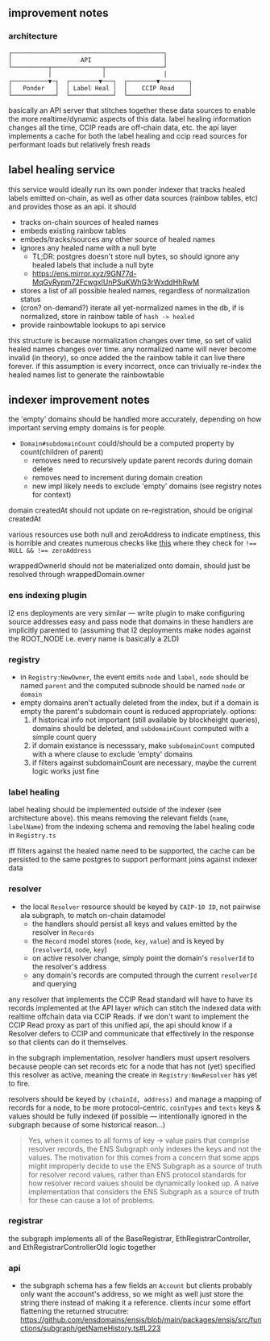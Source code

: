
## improvement notes

### architecture

```
┌──────────────────────────────────────────┐
│                   API                    │
└──────────┬──────────────┬────────────────┘
           │              │                │
┌──────────▼─┐  ┌────────▼───┐  ┌────────▼────────┐
│   Ponder   │  │ Label Heal │  │    CCIP Read    │
└────────────┘  └────────────┘  └─────────────────┘
```

basically an API server that stitches together these data sources to enable the more realtime/dynamic aspects of this data. label healing information changes all the time, CCIP reads are off-chain data, etc. the api layer implements a cache for both the label healing and ccip read sources for performant loads but relatively fresh reads


## label healing service

this service would ideally run its own ponder indexer that tracks healed labels emitted on-chain, as well as other data sources (rainbow tables, etc) and provides those as an api. it should

- tracks on-chain sources of healed names
- embeds existing rainbow tables
- embeds/tracks/sources any other source of healed names
- ignores any healed name with a null byte
  - TL;DR: postgres doesn't store null bytes, so should ignore any healed labels that include a null byte
  - https://ens.mirror.xyz/9GN77d-MqGvRypm72FcwgxlUnPSuKWhG3rWxddHhRwM
- stores a list of all possible healed names, regardless of normalization status
- (cron? on-demand?) iterate all yet-normalized names in the db, if is normalized, store in rainbow table of `hash -> healed`
- provide rainbowtable lookups to api service

this structure is because normalization changes over time, so set of valid healed names changes over time. any normalized name will never become invalid (in theory), so once added the the rainbow table it can live there forever. if this assumption is every incorrect, once can triviually re-index the healed names list to generate the rainbowtable

## indexer improvement notes

the 'empty' domains should be handled more accurately, depending on how important serving empty domains is for people.

- `Domain#subdomainCount` could/should be a computed property by count(children of parent)
  - removes need to recursively update parent records during domain delete
  - removes need to increment during domain creation
  - new impl likely needs to exclude 'empty' domains (see registry notes for context)

domain createdAt should not update on re-registration, should be original createdAt

various resources use both null and zeroAddress to indicate emptiness, this is horrible and creates numerous checks like [this](https://github.com/ensdomains/ensjs/blob/main/packages/ensjs/src/functions/subgraph/getNamesForAddress.ts#L255) where they check for `!== NULL && !== zeroAddress`

wrappedOwnerId should not be materialized onto domain, should just be resolved through wrappedDomain.owner

### ens indexing plugin

l2 ens deployments are very similar — write plugin to make configuring source addresses easy and pass node that domains in these handlers are implicitly parented to (assuming that l2 deployments make nodes against the ROOT_NODE i.e. every name is basically a 2LD)

### registry

- in `Registry:NewOwner`, the event emits `node` and `label`, `node` should be named `parent` and the computed subnode should be named `node` or `domain`
- empty domains aren't actually deleted from the index, but if a domain is empty the parent's subdomain count is reduced appropriately. options:
  1. if historical info not important (still available by blockheight queries), domains should be deleted, and `subdomainCount` computed with a simple count query
  2. if domain existance is necesssary, make `subdomainCount` computed with a where clause to exclude 'empty' domains
  3. if filters against subdomainCount are necessary, maybe the current logic works just fine

### label healing

label healing should be implemented outside of the indexer (see architecture above). this means removing the relevant fields (`name`, `labelName`) from the indexing schema and removing the label healing code in `Registry.ts`

iff filters against the healed name need to be supported, the cache can be persisted to the same postgres to support performant joins against indexer data

### resolver

- the local `Resolver` resource should be keyed by `CAIP-10 ID`, not pairwise ala subgraph, to match on-chain datamodel
  - the handlers should persist all keys and values emitted by the resolver in `Records`
  - the `Record` model stores (`node`, `key`, `value`) and is keyed by (`resolverId`, `node`, `key`)
  - on active resolver change, simply point the domain's `resolverId` to the resolver's address
  - any domain's records are computed through the current `resolverId` and querying

any resolver that implements the CCIP Read standard will have to have its records implemented at the API layer which can stitch the indexed data with realtime offchain data via CCIP Reads. if we don't want to implement the CCIP Read proxy as part of this unified api, the api should know if a Resolver defers to CCIP and communicate that effectively in the response so that clients can do it themselves.

in the subgraph implementation, resolver handlers must upsert resolvers because people can set records etc for a node that has not (yet) specified this resolver as active, meaning the create in `Registry:NewResolver` has yet to fire.

resolvers should be keyed by `(chainId, address)` and manage a mapping of records for a node, to be more protocol-centric. `coinTypes` and `texts` keys & values should be fully indexed (if possible — intentionally ignored in the subgraph because of some historical reason...)

> Yes, when it comes to all forms of key -> value pairs that comprise resolver records, the ENS Subgraph only indexes the keys and not the values. The motivation for this comes from a concern that some apps might improperly decide to use the ENS Subgraph as a source of truth for resolver record values, rather than ENS protocol standards for how resolver record values should be dynamically looked up. A naive implementation that considers the ENS Subgraph as a source of truth for these can cause a lot of problems.

### registrar

the subgraph implements all of the BaseRegistrar, EthRegistrarController, and EthRegistrarControllerOld logic together

### api

- the subgraph schema has a few fields an `Account` but clients probably only want the account's address, so we might as well just store the string there instead of making it a reference. clients incur some effort flattening the returned strucutre: https://github.com/ensdomains/ensjs/blob/main/packages/ensjs/src/functions/subgraph/getNameHistory.ts#L223

